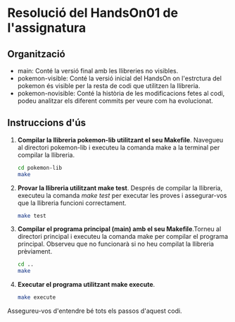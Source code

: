 # Resolució del HandsOn01 de l'assignatura

## Organització

* main: Conté la versió final amb les llibreries no visibles.
* pokemon-visible: Conté la versió inicial del HandsOn on l'estrctura del pokemon és visible per la resta de codi que utilitzen la llibreria.
* pokemon-novisible: Conté la història de les modificacions fetes al codi, podeu analitzar els diferent commits per veure com ha evolucionat.

## Instruccions d'ús

1. **Compilar la llibreria pokemon-lib utilitzant el seu Makefile**. Navegueu al directori pokemon-lib i executeu la comanda make a la terminal per compilar la llibreria.

    ```sh
    cd pokemon-lib
    make
    ```

2. **Provar la llibreria utilitzant make test**. Després de compilar la llibreria, executeu la comanda *make test* per executar les proves i assegurar-vos que la llibreria funcioni correctament.

    ```sh
    make test
    ```

3. **Compilar el programa principal (main) amb el seu Makefile**.Torneu al directori principal i executeu la comanda make per compilar el programa principal. Observeu que no funcionarà si no heu compilat la llibreria prèviament.

    ```sh
    cd ..
    make
    ```

4. **Executar el programa utilitzant make execute**.

    ```sh
    make execute
    ```

Assegureu-vos d'entendre bé tots els passos d'aquest codi.
